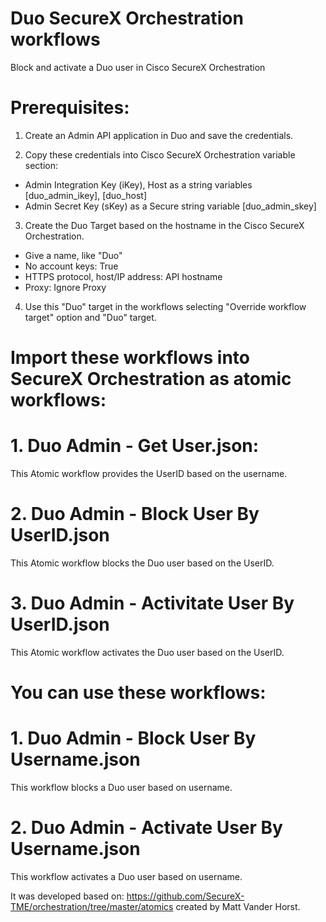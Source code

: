 # Duo SecureX Orchestration workflows

Block and activate a Duo user in Cisco SecureX Orchestration


# Prerequisites:

1. Create an Admin API application in Duo and save the credentials.

2. Copy these credentials into Cisco SecureX Orchestration variable section:

- Admin Integration Key (iKey), Host as a string variables [duo_admin_ikey], [duo_host]
- Admin Secret Key (sKey) as a Secure string variable [duo_admin_skey]


3. Create the Duo Target based on the hostname in the Cisco SecureX Orchestration. 

  - Give a name, like "Duo"
  - No account keys: True
  - HTTPS protocol, host/IP address: API hostname
  - Proxy: Ignore Proxy
  
4. Use this "Duo" target in the workflows selecting "Override workflow target" option and "Duo" target.


# Import these workflows into SecureX Orchestration as atomic workflows:

# 1. Duo Admin - Get User.json: 

  This Atomic workflow provides the UserID based on the username.
  
  
# 2. Duo Admin - Block User By UserID.json  

  This Atomic workflow blocks the Duo user based on the UserID.
  
  
# 3. Duo Admin - Activitate User By UserID.json  

  This Atomic workflow activates the Duo user based on the UserID. 


# You can use these workflows:

# 1. Duo Admin - Block User By Username.json  

  This workflow blocks a Duo user based on username. 
  

# 2. Duo Admin - Activate User By Username.json  

  This workflow activates a Duo user based on username. 
  

It was developed based on: https://github.com/SecureX-TME/orchestration/tree/master/atomics created by Matt Vander Horst.
